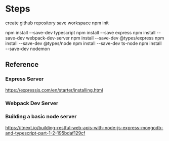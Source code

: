 
# Steps
create github repository
save workspace
npm init

npm install --save-dev typescript
npm install --save express
npm install --save-dev webpack-dev-server
npm install --save-dev @types/express
npm install --save-dev @types/node
npm install --save-dev ts-node
npm install --save-dev nodemon


## Reference

### Express Server
https://expressjs.com/en/starter/installing.html

### Webpack Dev Server

### Building a basic node server

https://itnext.io/building-restful-web-apis-with-node-js-express-mongodb-and-typescript-part-1-2-195bdaf129cf
